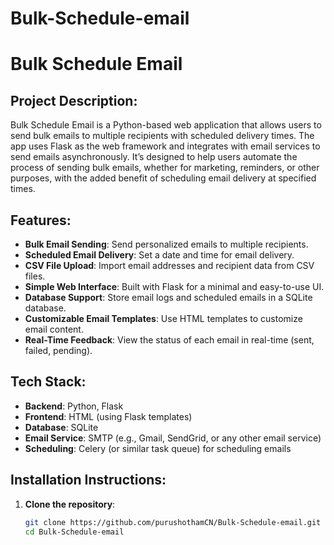 # Bulk-Schedule-email

# Bulk Schedule Email

## Project Description:
Bulk Schedule Email is a Python-based web application that allows users to send bulk emails to multiple recipients with scheduled delivery times. The app uses Flask as the web framework and integrates with email services to send emails asynchronously. It’s designed to help users automate the process of sending bulk emails, whether for marketing, reminders, or other purposes, with the added benefit of scheduling email delivery at specified times.

## Features:
- **Bulk Email Sending**: Send personalized emails to multiple recipients.
- **Scheduled Email Delivery**: Set a date and time for email delivery.
- **CSV File Upload**: Import email addresses and recipient data from CSV files.
- **Simple Web Interface**: Built with Flask for a minimal and easy-to-use UI.
- **Database Support**: Store email logs and scheduled emails in a SQLite database.
- **Customizable Email Templates**: Use HTML templates to customize email content.
- **Real-Time Feedback**: View the status of each email in real-time (sent, failed, pending).

## Tech Stack:
- **Backend**: Python, Flask
- **Frontend**: HTML (using Flask templates)
- **Database**: SQLite
- **Email Service**: SMTP (e.g., Gmail, SendGrid, or any other email service)
- **Scheduling**: Celery (or similar task queue) for scheduling emails

## Installation Instructions:
1. **Clone the repository**:
   ```bash
   git clone https://github.com/purushothamCN/Bulk-Schedule-email.git
   cd Bulk-Schedule-email
